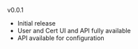v0.0.1

- Initial release
- User and Cert UI and API fully available
- API available for configuration
